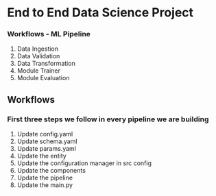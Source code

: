 # End to End Data Science Project

### Workflows - ML Pipeline

1. Data Ingestion
2. Data Validation
3. Data Transformation
4. Module Trainer
5. Module Evaluation

## Workflows
### First three steps we follow in every pipeline we are building
1. Update config.yaml
2. Update schema.yaml
3. Update params.yaml
4. Update the entity
5. Update the configuration manager in src config
6. Update the components
7. Update the pipeline
8. Update the main.py


